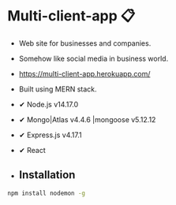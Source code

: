 # Multi-client-app 📋
- Web site for businesses and companies.
- Somehow like social media in business world. 
- https://multi-client-app.herokuapp.com/
- Built using MERN stack. 
- ✔ Node.js v14.17.0
- ✔ Mongo|Atlas v4.4.6 |mongoose v5.12.12
- ✔ Express.js v4.17.1
- ✔ React 

- ## Installation

 ```bash
npm install nodemon -g
 ```
